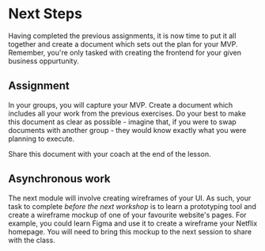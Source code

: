 # Next Steps

Having completed the previous assignments, it is now time to put it all together and create a document which sets out the plan for your MVP. Remember, you're only tasked with creating the frontend for your given business oppurtunity.

## Assignment

In your groups, you will capture your MVP. Create a document which includes all your work from the previous exercises. Do your best to make this document as clear as possible - imagine that, if you were to swap documents with another group - they would know exactly what you were planning to execute.

Share this document with your coach at the end of the lesson.

## Asynchronous work

The next module will involve creating wireframes of your UI. As such, your task to complete *before the next workshop* is to learn a prototyping tool and create a wireframe mockup of one of your favourite website's pages. For example, you could learn Figma and use it to create a wireframe your Netflix homepage. You will need to bring this mockup to the next session to share with the class.